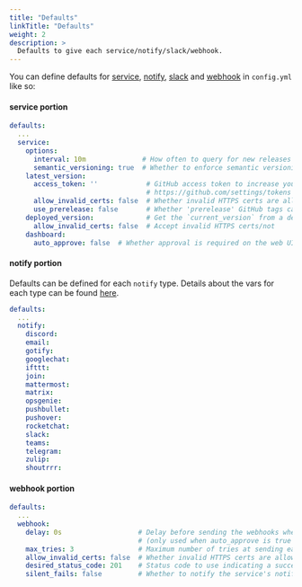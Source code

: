 ```yaml
---
title: "Defaults"
linkTitle: "Defaults"
weight: 2
description: >
  Defaults to give each service/notify/slack/webhook.
---
```


You can define defaults for [service](/docs/config/service), [notify](/docs/config/notify), [slack](/docs/config/slack) and [webhook](/docs/config/webhook) in `config.yml` like so:


#### **service** portion
```yaml
defaults:
  ...
  service:
    options:
      interval: 10m              # How often to query for new releases
      semantic_versioning: true  # Whether to enforce semantic versioning (required to only alert on newew versions)
    latest_version:
      access_token: ''            # GitHub access token to increase your rate-limit and/or access private repos
                                  # https://github.com/settings/tokens - w/ repo.public_repo/repo for public/private
      allow_invalid_certs: false  # Whether invalid HTTPS certs are allowed in queries
      use_prerelease: false       # Whether 'prerelease' GitHub tags can be used
    deployed_version:             # Get the `current_version` from a deployed service
      allow_invalid_certs: false  # Accept invalid HTTPS certs/not
    dashboard:
      auto_approve: false  # Whether approval is required on the web UI for sending the new release WebHooks
```

#### **notify** portion
Defaults can be defined for each `notify` type. Details about the vars for each type can be found [here](/docs/config/notify).

```yaml
defaults:
  ...
  notify:
    discord:
    email:
    gotify:
    googlechat:
    ifttt:
    join:
    mattermost:
    matrix:
    opsgenie:
    pushbullet:
    pushover:
    rocketchat:
    slack:
    teams:
    telegram:
    zulip:
    shoutrrr:
```


#### **webhook** portion
```yaml
defaults:
  ...
  webhook:
    delay: 0s                   # Delay before sending the webhooks when a new release is found
                                # (only used when auto_approve is true for the service)
    max_tries: 3                # Maximum number of tries at sending each webhook
    allow_invalid_certs: false  # Whether invalid HTTPS certs are allowed in this webhook
    desired_status_code: 201    # Status code to use indicating a success. Using 0 will accept any 2XX status code
    silent_fails: false         # Whether to notify the service's notifiers if max_tries fails occur
```
